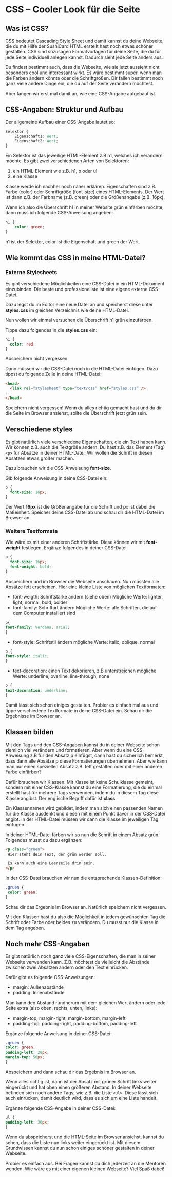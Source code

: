 # CSS – Cooler Look für die Seite
## Was ist CSS?
CSS bedeutet Cascading Style Sheet und damit kannst du deine Webseite, die du mit Hilfe der SushiCard HTML erstellt hast noch etwas schöner gestalten. CSS sind sozusagen Formatvorlagen für deine Seite, die du für jede Seite individuell anlegen kannst. Dadurch sieht jede Seite anders aus.

Du findest bestimmt auch, dass die Webseite, wie sie jetzt aussieht nicht besonders cool und interessant wirkt. Es wäre bestimmt super, wenn man die Farben ändern könnte oder  die Schriftgrößen. Dir fallen bestimmt noch ganz viele andere Dinge ein, die du auf der Seite verändern möchtest.

Aber fangen wir erst mal damit an, wie eine CSS-Angabe aufgebaut ist. 

## CSS-Angaben: Struktur und Aufbau

Der allgemeine Aufbau einer CSS-Angabe lautet so:

```css
Selektor {
	Eigenschaft1: Wert;
	Eigenschaft2: Wert;
}
```

Ein Selektor ist das jeweilige HTML-Element z.B h1, welches ich verändern möchte.
Es gibt zwei verschiedenen Arten von Selektoren:
1. ein HTML-Element wie z.B. h1, p oder ul
2. eine Klasse

Klasse werde ich nachher noch näher erklären. 
Eigenschaften sind z.B. Farbe (color) oder Schriftgröße (font-size) eines HTML-Elements. 
Der Wert ist dann z.B. der Farbname (z.B. green) oder die Größenangabe (z.B. 16px).

Wenn ich also die Überschrift h1 in meiner Website grün einfärben möchte, dann muss ich folgende CSS-Anweisung angeben:

```css
h1 {
	color: green;
}
```

h1 ist der Selektor, color ist die Eigenschaft und green der Wert.

## Wie kommt das CSS in meine HTML-Datei?

### Externe Stylesheets

Es gibt verschiedene Möglichkeiten eine CSS-Datei in ein HTML-Dokument einzubinden. Die beste und professionellste ist eine eigene externe CSS-Datei.

Dazu legst du im Editor eine neue Datei an und speicherst diese unter **styles.css** im gleichen Verzeichnis wie deine HTML-Datei.

Nun wollen wir einmal versuchen die Überschrift h1 grün einzufärben.

Tippe dazu folgendes in die **styles.css** ein:

```css
h1 {
  color: red;
}
```

Abspeichern nicht vergessen.

Dann müssen wir die CSS-Datei noch in die HTML-Datei einfügen. Dazu tippst du folgende Zeile in deine HTML-Datei:

```html
<head>
  <link rel=“stylesheet“ type=“text/css“ href=“styles.css“ />
...  
</head>
```

Speichern nicht vergessen! Wenn du alles richtig gemacht hast und du dir die Seite im Browser ansiehst, sollte die Überschrift jetzt grün sein.

## Verschiedene styles
Es gibt natürlich viele verschiedene Eigenschaften, die ein Text haben kann. Wir können z.B. auch die Textgröße ändern. Du hast z.B. das Element (Tag) `<p>` für Absätze in deiner HTML-Datei. Wir wollen die Schrift in diesen Absätzen etwas größer machen.

Dazu brauchen wir die CSS-Anweisung **font-size**.

Gib folgende Anweisung in deine CSS-Datei ein:

```css
p {
  font-size: 16px;
}
```

Der Wert **16px** ist die Größenangabe für die Schrift und px ist dabei die Maßeinheit. Speicher deine CSS-Datei ab und schau dir die HTML-Datei im Browser an.

### Weitere Textformate
Wie wäre es mit einer anderen Schriftstärke. Diese können wir mit **font-weight** festlegen.
Ergänze folgendes in deiner CSS-Datei:

```css
p {
  font-size: 16px;
  font-weight: bold;
}
```

Abspeichern und im Browser die Webseite anschauen. Nun müssten alle Absätze fett erscheinen. Hier eine kleine Liste von möglichen Textformaten:

* font-weigth: Schriftstärke ändern (siehe oben)
  Mögliche Werte: lighter, light, normal, bold, bolder
* font-family: Schriftart ändern
  Mögliche Werte: alle Schriften, die auf dem Computer installiert sind
```css
p{
font-family: Verdana, arial;
}
```
* font-style: Schriftstil ändern
  mögliche Werte: italic, oblique, normal
```css
p {
font-style: italic;
}
```
* text-decoration: einen Text dekorieren, z.B unterstreichen
    mögliche Werte: underline, overline, line-through, none
```css
p {
text-decoration: underline;
}
```

Damit lässt sich schon einiges gestalten. Probier es einfach mal aus und tippe verschiedene Textformate in deine CSS-Datei ein. Schau dir die Ergebnisse im Browser an.

## Klassen bilden
Mit den Tags und den CSS-Angaben kannst du in deiner Webseite schon ziemlich viel verändern und formatieren.
Aber wenn du eine CSS-Anweisung z.B für den Absatz p einfügst, dann hast du sicherlich bemerkt, dass dann alle Absätze p diese Formatierungen übernehmen. Aber wie kann man nur einen speziellen Absatz z.B. fett gestalten oder mit einer anderen Farbe einfärben?

Dafür brauchen wir Klassen. Mit Klasse ist keine Schulklasse gemeint, sondern mit einer CSS-Klasse kannst du eine Formatierung, die du einmal erstellt hast für mehrere Tags verwenden, indem du in diesem Tag diese Klasse angibst. Der englische Begriff dafür ist **class**.

Ein Klassennamen wird gebildet, indem man sich einen passenden Namen für die Klasse ausdenkt und diesen mit einem Punkt davor in der CSS-Datei angibt. In der HTML-Datei müssen wir dann die Klasse im jeweiligen Tag einfügen.

In deiner HTML-Datei färben wir so nun die Schrift in einem Absatz grün. Folgendes musst du dazu ergänzen:

```html
<p class=“gruen“>
 Hier steht dein Text, der grün werden soll.

 Es kann auch eine Leerzeile drin sein.
</p>
```

In der CSS-Datei brauchen wir nun die entsprechende Klassen-Definition:

```css
.gruen {
 color: green;
}
```

Schau dir das Ergebnis im Browser an. Natürlich speichern nicht vergessen.

Mit den Klassen hast du also die Möglichkeit in jedem gewünschten Tag die Schrift oder Farbe oder beides zu verändern. Du musst nur die Klasse in dem Tag angeben.

## Noch mehr CSS-Angaben
Es gibt natürlich noch ganz viele CSS-Eigenschaften, die man in seiner Webseite verwenden kann. Z.B. möchtest du vielleicht die Abstände zwischen zwei Absätzen ändern oder den Text einrücken.

Dafür gibt es folgende CSS-Anweisungen:
* margin: Außenabstände
* padding: Innenabstände

Man kann den Abstand rundherum mit dem gleichen Wert ändern oder jede Seite extra (also oben, rechts, unten, links):
* margin-top, margin-right, margin-bottom, margin-left
* padding-top, padding-right, padding-bottom, padding-left

Ergänze folgende Anweisung in deiner CSS-Datei:

```css
.gruen {
color: green;
padding-left: 20px;
margin-top: 50px;
}
```

Abspeichern und dann schau dir das Ergebnis im Browser an.

Wenn alles richtig ist, dann ist der Absatz mit grüner Schrift links weiter eingerückt und hat oben einen größeren Abstand.
In deiner Webseite befinden sich noch andere Tags, wie z.B. die Liste `<ul>`. Diese lässt sich auch einrücken, damit deutlich wird, dass es sich um eine Liste handelt.

Ergänze folgende CSS-Angabe in deiner CSS-Datei:

```css
ul {
padding-left: 30px;
}
```

Wenn du abspeicherst und die HTML-Seite im Browser ansiehst, kannst du sehen, dass die Liste nun links weiter eingerückt ist.
Mit diesem Grundwissen kannst du nun schon einiges schöner gestalten in deiner Webseite.

Probier es einfach aus. Bei Fragen kannst du dich jederzeit an die Mentoren wenden.
Wie wäre es mit einer eigenen kleinen Webseite?
Viel Spaß dabei!
